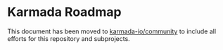 # Karmada Roadmap

This document has been moved to [karmada-io/community](https://github.com/karmada-io/community/blob/main/ROADMAP.md)
to include all efforts for this repository and subprojects.
